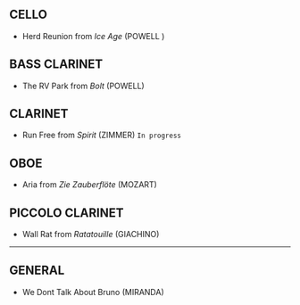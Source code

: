 ## CELLO
- Herd Reunion from *Ice Age* (POWELL )

## BASS CLARINET
- The RV Park from *Bolt* (POWELL)

## CLARINET
- Run Free from *Spirit* (ZIMMER) `In progress`

## OBOE
- Aria from *Zie Zauberflöte* (MOZART)

## PICCOLO CLARINET
- Wall Rat from *Ratatouille* (GIACHINO)

---

## GENERAL
- We Dont Talk About Bruno (MIRANDA)